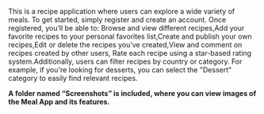 
This is a recipe application where users can explore a wide variety of meals. To get started, simply register and create an account. Once registered, you’ll be able to:
Browse and view different recipes,Add your favorite recipes to your personal favorites list,Create and publish your own recipes,Edit or delete the recipes you’ve created,View and comment on recipes created by other users,
Rate each recipe using a star-based rating system.Additionally, users can filter recipes by country or category.
For example, if you're looking for desserts, you can select the "Dessert" category to easily find relevant recipes.

**A folder named “Screenshots” is included, where you can view images of the Meal App and its features.**
